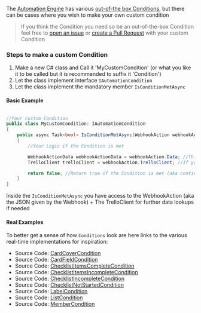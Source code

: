 The [Automation Engine](Automation-Engine) has various [out-of-the box Conditions](Automation-Engine#conditions), but there can be  cases where you wish to make your own custom condition 

> If you think the Condition you need so be an out-of-the-box Condition feel free to [open an issue](https://github.com/rwjdk/TrelloDotNet/issues) or [create a Pull Request](https://github.com/rwjdk/TrelloDotNet/pulls) with your custom Condition

### Steps to make a custom Condition

1. Make a new C# class and Call it 'MyCustomCondition' (or what you like it to be called but it is recommended to suffix it 'Condition')
2. Let the class implement interface `IAutomationCondition`
3. Let the class implement the mandatory member `IsConditionMetAsync`

#### Basic Example
``` cs

//Your custom Condition
public class MyCustomCondition: IAutomationCondition
{
    public async Task<bool> IsConditionMetAsync(WebhookAction webhookAction)
    {
        //Your Logic if the Condition is met

        WebhookActionData webhookActionData = webhookAction.Data; //This object has data about the event
        TrelloClient trelloClient = webhookAction.TrelloClient; //If you need the TrelloClient to access data from Trello to evaluate your event you have access to it here

        return false; //Return true if the Condition is met (aka continue to Actions) or False if not met (stop processing)
    }
}
```

Inside the `IsConditionMetAsync` you have access to the WebhookAction (aka the JSON given by the Webhook) + The TrelloClient for further data lookups if needed

#### Real Examples
To better get a sense of how `Conditions` look are here links to the various real-time implementations for inspiration:
- Source Code: [CardCoverCondition](https://github.com/rwjdk/TrelloDotNet/blob/main/TrelloDotNet/TrelloDotNet/AutomationEngine/Model/Conditions/CardCoverCondition.cs)
- Source Code: [CardFieldCondition](https://github.com/rwjdk/TrelloDotNet/blob/main/TrelloDotNet/TrelloDotNet/AutomationEngine/Model/Conditions/CardFieldCondition.cs)
- Source Code: [ChecklistItemsCompleteCondition](https://github.com/rwjdk/TrelloDotNet/blob/main/TrelloDotNet/TrelloDotNet/AutomationEngine/Model/Conditions/ChecklistItemsCompleteCondition.cs)
- Source Code: [ChecklistItemsIncompleteCondition](https://github.com/rwjdk/TrelloDotNet/blob/main/TrelloDotNet/TrelloDotNet/AutomationEngine/Model/Conditions/ChecklistItemsIncompleteCondition.cs)
- Source Code: [ChecklistIncompleteCondition](https://github.com/rwjdk/TrelloDotNet/blob/main/TrelloDotNet/TrelloDotNet/AutomationEngine/Model/Conditions/ChecklistIncompleteCondition.cs)
- Source Code: [ChecklistNotStartedCondition](https://github.com/rwjdk/TrelloDotNet/blob/main/TrelloDotNet/TrelloDotNet/AutomationEngine/Model/Conditions/ChecklistNotStartedCondition.cs)
- Source Code: [LabelCondition](https://github.com/rwjdk/TrelloDotNet/blob/main/TrelloDotNet/TrelloDotNet/AutomationEngine/Model/Conditions/LabelCondition.cs)
- Source Code: [ListCondition](https://github.com/rwjdk/TrelloDotNet/blob/main/TrelloDotNet/TrelloDotNet/AutomationEngine/Model/Conditions/ListCondition.cs)
- Source Code: [MemberCondition](https://github.com/rwjdk/TrelloDotNet/blob/main/TrelloDotNet/TrelloDotNet/AutomationEngine/Model/Conditions/MemberCondition.cs)



